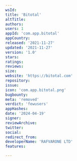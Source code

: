 ```yaml
---
wsId: 
title: 'Bitotal'
altTitle: 
authors: 
users: 1
appId: 'com.app.bitotal'
appCountry: 
released: '2021-11-27'
updated: '2021-11-27'
version: '1.0'
stars: 
ratings: 
reviews: 
size: 
website: 'https://bitotal.com'
repository: 
issue: 
icon: 'com.app.bitotal.png'
bugbounty: 
meta: 'removed'
verdict: 'fewusers'
appHashes: 
date: '2024-04-19'
signer: 
reviewArchive: 
twitter: 
social: 
redirect_from: 
developerName: 'RAFVARONE LTD'
features: 

---
```


